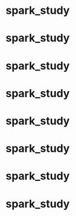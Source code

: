 # spark_study
# spark_study
# spark_study
# spark_study
# spark_study
# spark_study
# spark_study
# spark_study
